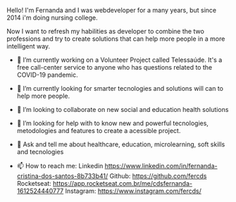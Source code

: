  Hello! I'm Fernanda and I was webdeveloper for a many years, but since 2014 i'm doing nursing college.

Now I want to refresh my habilities as developer to combine the two professions and try to create solutions that can help more people in a more intelligent way.

- 🔭 I’m currently working on a Volunteer Project called Telessaúde. It's a free call-center service to anyone who has questions related to the COVID-19 pandemic.
- 🌱 I’m currently looking for smarter tecnologies and solutions will can to help more people.
- 👯 I’m looking to collaborate on new social and education health solutions
- 🤔 I’m looking for help with to know new and powerful tecnologies, metodologies and features to create a acessible project. 
- 💬 Ask and tell me about healthcare, education, microlearning, soft skills and tecnologies

- 📫 How to reach me:
  Linkedin
    https://www.linkedin.com/in/fernanda-cristina-dos-santos-8b733b41/
  Github:
    https://github.com/fercds
  Rocketseat:
    https://app.rocketseat.com.br/me/cdsfernanda-1612524440777
  Instagram:
    https://www.instagram.com/fercds/
